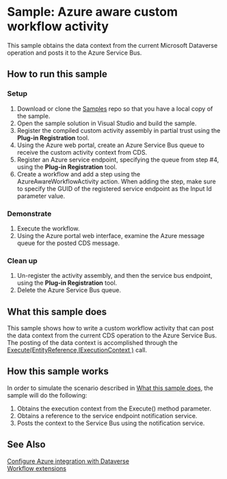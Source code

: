 # Sample: Azure aware custom workflow activity

This sample obtains the data context from the current Microsoft Dataverse operation and posts it to the Azure Service Bus.

## How to run this sample

### Setup

1. Download or clone the [Samples](https://github.com/Microsoft/PowerApps-Samples) repo so that you have a local copy of the sample.
2. Open the sample solution in Visual Studio and build the sample.
3. Register the compiled custom activity assembly in partial trust using the **Plug-in Registration** tool.
4. Using the Azure web portal, create an Azure Service Bus queue to receive the custom activity context from CDS.
5. Register an Azure service endpoint, specifying the queue from step #4, using the **Plug-in Registration** tool.
6. Create a workflow and add a step using the AzureAwareWorkflowActivity action. When adding the step, make sure to specify the GUID of the registered service endpoint as the Input Id parameter value.

### Demonstrate

1. Execute the workflow.
2. Using the Azure portal web interface, examine the Azure message queue for the posted CDS message.

### Clean up

1. Un-register the activity assembly, and then the service bus endpoint, using the **Plug-in Registration** tool.
2. Delete the Azure Service Bus queue.

## What this sample does

This sample shows how to write a custom workflow activity that can post the data context from the current CDS operation to the Azure Service Bus. The posting of the data context is accomplished through the [Execute(EntityReference,IExecutionContext )](https://docs.microsoft.com/en-us/dotnet/api/microsoft.xrm.sdk.iserviceendpointnotificationservice.execute?view=dynamics-general-ce-9#Microsoft_Xrm_Sdk_IServiceEndpointNotificationService_Execute_Microsoft_Xrm_Sdk_EntityReference_Microsoft_Xrm_Sdk_IExecutionContext_) call.

## How this sample works

In order to simulate the scenario described in [What this sample does](#what-this-sample-does), the sample will do the following:

1. Obtains the execution context from the Execute() method parameter.
2. Obtains a reference to the service endpoint notification service.
3. Posts the context to the Service Bus using the notification service.

## See Also

[Configure Azure integration with Dataverse](https://docs.microsoft.com/en-us/powerapps/developer/common-data-service/configure-azure-integration)  
[Workflow extensions](https://docs.microsoft.com/en-us/powerapps/developer/common-data-service/workflow/workflow-extensions)
